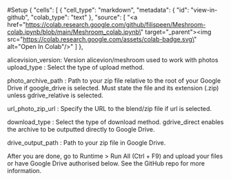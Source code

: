 #Setup
{
  "cells": [
    {
      "cell_type": "markdown",
      "metadata": {
        "id": "view-in-github",
        "colab_type": "text"
      },
      "source": [
        "<a href=\"https://colab.research.google.com/github/filispeen/Meshroom-colab.ipynb/blob/main/Meshroom_colab.ipynb\" target=\"_parent\"><img src=\"https://colab.research.google.com/assets/colab-badge.svg\" alt=\"Open In Colab\"/></a>"
      ]
    },

alicevision_version: Version alicevion/meshroom used to work with photos
upload_type : Select the type of upload method.

photo_archive_path : Path to your zip file relative to the root of your Google Drive if google_drive is selected. Must state the file and its extension (.zip) unless gdrive_relative is selected.

url_photo_zip_url : Specify the URL to the blend/zip file if url is selected.

download_type : Select the type of download method. gdrive_direct enables the archive to be outputted directly to Google Drive.

drive_output_path : Path to your zip file in Google Drive.

After you are done, go to Runtime > Run All (Ctrl + F9) and upload your files or have Google Drive authorised below. See the GitHub repo for more information.
